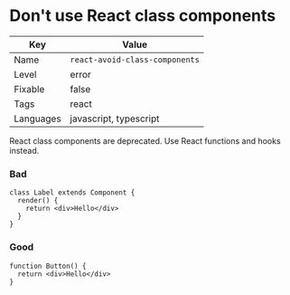 # Don't use React class components

| Key       | Value                          |
| --------- | ------------------------------ |
| Name      | `react-avoid-class-components` |
| Level     | error                          |
| Fixable   | false                          |
| Tags      | react                          |
| Languages | javascript, typescript         |

React class components are deprecated. Use React functions and hooks instead.

### Bad

```tsx
class Label extends Component {
  render() {
    return <div>Hello</div>
  }
}
```

### Good

```tsx
function Button() {
  return <div>Hello</div>
}
```
